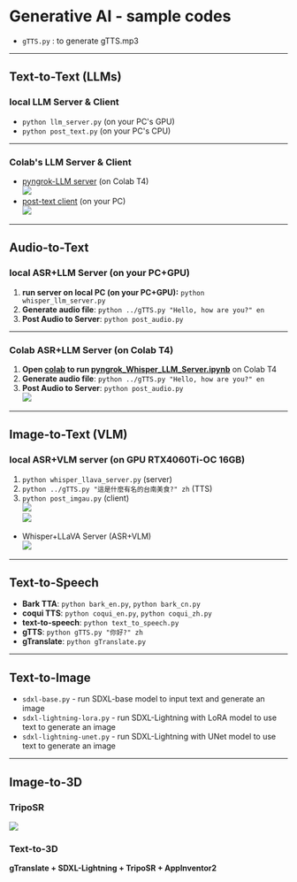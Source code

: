 # Generative AI - sample codes
* `gTTS.py` : to generate gTTS.mp3

---
## Text-to-Text (LLMs)

### local LLM Server & Client
* `python llm_server.py` (on your PC's GPU)
* `python post_text.py`  (on your PC's CPU)

---
### Colab's LLM Server & Client
* [pyngrok-LLM server](https://github.com/rkuo2000/GenAI/blob/main/Text-to-Text/pyngrok_LLM_Server.ipynb) (on Colab T4)<br>
![](https://github.com/rkuo2000/GenAI/blob/main/assets/pyngrok_LLM_Server_fastapi.png?raw=true)
* [post-text client](https://github.com/rkuo2000/GenAI/blob/main/Text-to-Text/post_text.py) (on your PC)<br>
![](https://github.com/rkuo2000/GenAI/blob/main/assets/pyngrok_post_text.png?raw=true)

---
## Audio-to-Text

### local ASR+LLM Server (on your PC+GPU)
1. **run server on local PC (on your PC+GPU):** `python whisper_llm_server.py`<br>
2. **Generate audio file**: `python ../gTTS.py "Hello, how are you?" en`<br>
3. **Post Audio to Server**: `python post_audio.py`<br>

---
### Colab ASR+LLM Server (on Colab T4)
1. **Open [colab](https://colab.research.google.com) to run [pyngrok_Whisper_LLM_Server.ipynb](https://github.com/rkuo2000/GenAI/blob/main/Audio-to-Text/pyngrok_Whisper_LLM_Server.ipynb)** on Colab T4
2. **Generate audio file**: `python ../gTTS.py "Hello, how are you?" en`<br>
3. **Post Audio to Server**: `python post_audio.py`<br>
![](https://github.com/rkuo2000/GenAI/blob/main/assets/post_audio.png?raw=true)

---
## Image-to-Text (VLM)

### local ASR+VLM server (on GPU RTX4060Ti-OC 16GB)
1. `python whisper_llava_server.py` (server)<br>
2. `python ../gTTS.py "這是什麼有名的台南美食?" zh` (TTS)<br>
3. `python post_imgau.py` (client)<br>
![](https://github.com/rkuo2000/GenAI/blob/main/Image-to-Text/images/Tainan_BeefSoup.jpg?raw=true)<br>
![](https://github.com/rkuo2000/GenAI/blob/main/assets/post_imgau.png?raw=true)

* Whisper+LLaVA Server (ASR+VLM)<br>
![](https://github.com/rkuo2000/GenAI/blob/main/assets/whisper_llava_server.png?raw=true)

---
## Text-to-Speech

* **Bark TTA**: `python bark_en.py`, `python bark_cn.py`
* **coqui TTS**: `python coqui_en.py`, `python coqui_zh.py`
* **text-to-speech**: `python text_to_speech.py`
* **gTTS**: `python gTTS.py "你好?" zh`
* **gTranslate**: `python gTranslate.py`

---
## Text-to-Image 
* `sdxl-base.py` - run SDXL-base model to input text and generate an image
* `sdxl-lightning-lora.py` - run SDXL-Lightning with LoRA model to use text to generate an image
* `sdxl-lightning-unet.py` - run SDXL-Lightning with UNet model to use text to generate an image

---
## Image-to-3D

### TripoSR
![](https://favtutor.com/articles/wp-content/uploads/2024/03/TripoSR-Image-to-3D-Objects-Examples.gif)

### Text-to-3D
**gTranslate + SDXL-Lightning + TripoSR + AppInventor2**<br>
